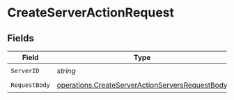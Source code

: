# CreateServerActionRequest


## Fields

| Field                                                                                                              | Type                                                                                                               | Required                                                                                                           | Description                                                                                                        |
| ------------------------------------------------------------------------------------------------------------------ | ------------------------------------------------------------------------------------------------------------------ | ------------------------------------------------------------------------------------------------------------------ | ------------------------------------------------------------------------------------------------------------------ |
| `ServerID`                                                                                                         | *string*                                                                                                           | :heavy_check_mark:                                                                                                 | N/A                                                                                                                |
| `RequestBody`                                                                                                      | [operations.CreateServerActionServersRequestBody](../../models/operations/createserveractionserversrequestbody.md) | :heavy_check_mark:                                                                                                 | N/A                                                                                                                |